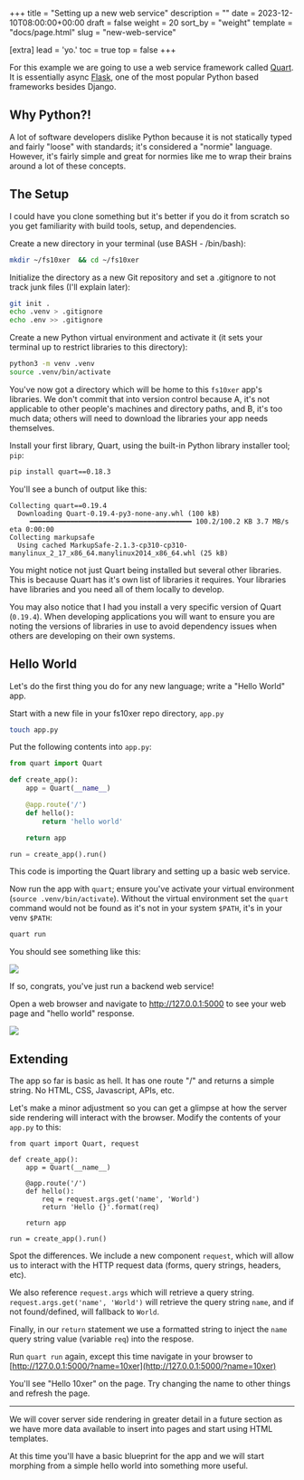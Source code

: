 +++
title = "Setting up a new web service"
description = ""
date = 2023-12-10T08:00:00+00:00
draft = false
weight = 20
sort_by = "weight"
template = "docs/page.html"
slug = "new-web-service"

[extra]
lead = 'yo.'
toc = true
top = false
+++

For this example we are going to use a web service framework called [Quart](https://github.com/pallets/quart). It is essentially async [Flask](https://flask.palletsprojects.com/), one of the most popular Python based frameworks besides Django.

## Why Python?!

A lot of software developers dislike Python because it is not statically typed and fairly "loose" with standards; it's considered a "normie" language. However, it's fairly simple and great for normies like me to wrap their brains around a lot of these concepts.

## The Setup

I could have you clone something but it's better if you do it from scratch so you get familiarity with build tools, setup, and dependencies.

Create a new directory in your terminal (use BASH - /bin/bash):

```bash
mkdir ~/fs10xer  && cd ~/fs10xer
```

Initialize the directory as a new Git repository and set a .gitignore to not track junk files (I'll explain later):

```bash
git init .
echo .venv > .gitignore
echo .env >> .gitignore
```

Create a new Python virtual environment and activate it (it sets your terminal up to restrict libraries to this directory):

```bash
python3 -m venv .venv
source .venv/bin/activate
```

You've now got a directory which will be home to this `fs10xer` app's libraries. We don't commit that into version control because A, it's not applicable to other people's machines and directory paths, and B, it's too much data; others will need to download the libraries your app needs themselves.

Install your first library, Quart, using the built-in Python library installer tool; `pip`:

```bash
pip install quart==0.18.3
```

You'll see a bunch of output like this:

```
Collecting quart==0.19.4
  Downloading Quart-0.19.4-py3-none-any.whl (100 kB)
     ━━━━━━━━━━━━━━━━━━━━━━━━━━━━━━━━━━━━━━━━ 100.2/100.2 KB 3.7 MB/s eta 0:00:00
Collecting markupsafe
  Using cached MarkupSafe-2.1.3-cp310-cp310-manylinux_2_17_x86_64.manylinux2014_x86_64.whl (25 kB)
```

You might notice not just Quart being installed but several other libraries. This is because Quart has it's own list of libraries it requires. Your libraries have libraries and you need all of them locally to develop.

You may also notice that I had you install a very specific version of Quart (`0.19.4`). When developing applications you will want to ensure you are noting the versions of libraries in use to avoid dependency issues when others are developing on their own systems.


## Hello World 

Let's do the first thing you do for any new language; write a "Hello World" app.

Start with a new file in your fs10xer repo directory, `app.py`

```bash
touch app.py
```

Put the following contents into `app.py`:

```python
from quart import Quart

def create_app():
    app = Quart(__name__)

    @app.route('/')
    def hello():
        return 'hello world'

    return app

run = create_app().run()
```

This code is importing the Quart library and setting up a basic web service.

Now run the app with `quart`; ensure you've activate your virtual environment (`source .venv/bin/activate`). Without the virtual environment set the `quart` command would not be found as it's not in your system `$PATH`, it's in your venv `$PATH`:

```bash
quart run
```

You should see something like this:

![](/quart_run.png)

If so, congrats, you've just run a backend web service!

Open a web browser and navigate to http://127.0.0.1:5000 to see your web page and "hello world" response.

![](/hello_world.png)

## Extending

The app so far is basic as hell. It has one route "/" and returns a simple string. No HTML, CSS, Javascript, APIs, etc.

Let's make a minor adjustment so you can get a glimpse at how the server side rendering will interact with the browser. Modify the contents of your `app.py` to this:

```
from quart import Quart, request

def create_app():
    app = Quart(__name__)

    @app.route('/')
    def hello():
        req = request.args.get('name', 'World')
        return 'Hello {}'.format(req)

    return app

run = create_app().run()
```

Spot the differences. We include a new component `request`, which will allow us to interact with the HTTP request data (forms, query strings, headers, etc).

We also reference `request.args` which will retrieve a query string. `request.args.get('name', 'World')` will retrieve the query string `name`, and if not found/defined, will fallback to `World`.

Finally, in our `return` statement we use a formatted string to inject the `name` query string value (variable `req`) into the respose.

Run `quart run` again, except this time navigate in your browser to [http://127.0.0.1:5000/?name=10xer](http://127.0.0.1:5000/?name=10xer)

You'll see "Hello 10xer" on the page. Try changing the name to other things and refresh the page.

---

We will cover server side rendering in greater detail in a future section as we have more data available to insert into pages and start using HTML templates.

At this time you'll have a basic blueprint for the app and we will start morphing from a simple hello world into something more useful.